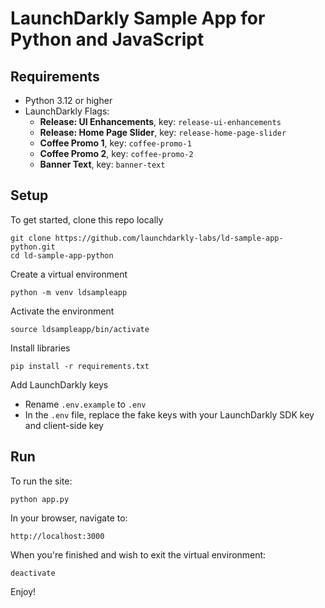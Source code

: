 # LaunchDarkly Sample App for Python and JavaScript

## Requirements

* Python 3.12 or higher
* LaunchDarkly Flags:
  - **Release: UI Enhancements**, key: `release-ui-enhancements`
  - **Release: Home Page Slider**, key: `release-home-page-slider`
  - **Coffee Promo 1**, key: `coffee-promo-1`
  - **Coffee Promo 2**, key: `coffee-promo-2`
  - **Banner Text**, key: `banner-text`

## Setup

To get started, clone this repo locally

```
git clone https://github.com/launchdarkly-labs/ld-sample-app-python.git
cd ld-sample-app-python
```

Create a virtual environment

```
python -m venv ldsampleapp
```

Activate the environment

```
source ldsampleapp/bin/activate
```

Install libraries

```
pip install -r requirements.txt
```

Add LaunchDarkly keys

* Rename `.env.example` to `.env`
* In the `.env` file, replace the fake keys with your LaunchDarkly SDK key and client-side key

## Run

To run the site:

```
python app.py
```

In your browser, navigate to:

```
http://localhost:3000
```

When you're finished and wish to exit the virtual environment:

```
deactivate
```

Enjoy!